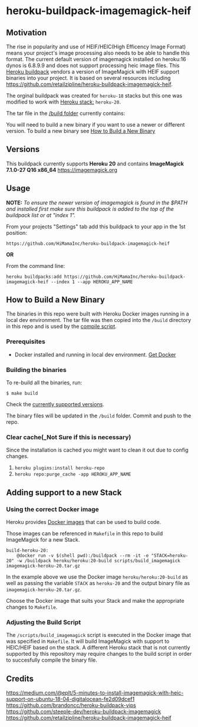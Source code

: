 heroku-buildpack-imagemagick-heif
=================================

## Motivation

The rise in popularity and use of HEIF/HEIC(High Efficency Image Format) means your project's image processing also needs to be able to handle this format. The current default version of imagemagick installed on heroku:16 dynos is 6.8.9.9 and does not support processing heic image files. This [Heroku buildpack](http://devcenter.heroku.com/articles/buildpacks) vendors a version of ImageMagick with HEIF support binaries into your project. It is based on several resources including https://github.com/retailzipline/heroku-buildpack-imagemagick-heif.

The orginal buildpack was created for `heroku-18` stacks but this one was modified to work with [Heroku stack:](https://devcenter.heroku.com/articles/stack) `heroku-20`.

The tar file in the [/build folder](./build) currently contains:

You will need to build a new binary if you want to use a newer or different version. To build a new binary see [How to Build a New Binary](#how-to-build-a-new-binary)

## Versions

This buildpack currently supports **Heroku 20** and contains **ImageMagick 7.1.0-27 Q16 x86_64** https://imagemagick.org

## Usage

**NOTE:** _To ensure the newer version of imagemagick is found in the $PATH and installed first make sure this buildpack is added to the top of the buildpack list or at "index 1"._


From your projects "Settings" tab add this buildpack to your app in the 1st position:

```
https://github.com/HiMamaInc/heroku-buildpack-imagemagick-heif
```

**OR**

From the command line:

```
heroku buildpacks:add https://github.com/HiMamaInc/heroku-buildpack-imagemagick-heif --index 1 --app HEROKU_APP_NAME
```

## How to Build a New Binary

The binaries in this repo were built with Heroku Docker images running in a local dev environment. The tar file was then copied into the `/build` directory in this repo and is used by the [compile script](./bin/compile).

### Prerequisites

- Docker installed and running in local dev environment. [Get Docker](https://docs.docker.com/get-docker/)

### Building the binaries

To re-build all the binaries, run:

```
$ make build
```

Check the [currently supported versions](#versions).


The binary files will be updated in the `/build` folder. Commit and push to the repo.

### Clear cache(_Not Sure if this is necessary)
Since the installation is cached you might want to clean it out due to config changes.

1. `heroku plugins:install heroku-repo`
2. `heroku repo:purge_cache -app HEROKU_APP_NAME`

## Adding support to a new Stack

### Using the correct Docker image

Heroku provides [Docker images](https://hub.docker.com/r/heroku/heroku/tags?page=1&ordering=last_updated) that can be used to build code.

Those images can be referenced in `Makefile` in this repo to build ImageMagick for a new Stack.

```
build-heroku-20:
	@docker run -v $(shell pwd):/buildpack --rm -it -e "STACK=heroku-20" -w /buildpack heroku/heroku:20-build scripts/build_imagemagick imagemagick-heroku-20.tar.gz
```

In the example above we use the Docker image `heroku/heroku:20-build` as well as passing the variable `STACK` as `heroku-20` and the output binary file as `imagemagick-heroku-20.tar.gz`.

Choose the Docker image that suits your Stack and make the appropriate changes to `Makefile`.

### Adjusting the Build Script

The `/scripts/build_imagemagick` script is executed in the Docker image that was specified in `Makefile`. It will build ImageMagick with support to HEIC/HEIF based on the stack. A different Heroku stack that is not currently supported by this repository may require changes to the build script in order to succesfully compile the binary file.


## Credits
https://medium.com/@eplt/5-minutes-to-install-imagemagick-with-heic-support-on-ubuntu-18-04-digitalocean-fe2d09dcef1
https://github.com/brandoncc/heroku-buildpack-vips
https://github.com/steeple-dev/heroku-buildpack-imagemagick
https://github.com/retailzipline/heroku-buildpack-imagemagick-heif

